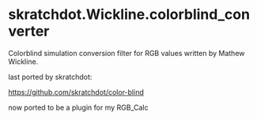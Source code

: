 # skratchdot.Wickline.colorblind_converter

Colorblind simulation conversion filter for RGB values written by Mathew Wickline.

last ported by skratchdot:

https://github.com/skratchdot/color-blind

now ported to be a plugin for my RGB_Calc
